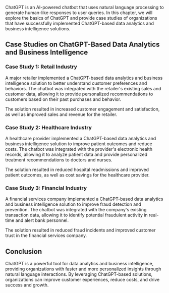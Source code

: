 

ChatGPT is an AI-powered chatbot that uses natural language processing to generate human-like responses to user queries. In this chapter, we will explore the basics of ChatGPT and provide case studies of organizations that have successfully implemented ChatGPT-based data analytics and business intelligence solutions.

Case Studies on ChatGPT-Based Data Analytics and Business Intelligence
----------------------------------------------------------------------

### Case Study 1: Retail Industry

A major retailer implemented a ChatGPT-based data analytics and business intelligence solution to better understand customer preferences and behaviors. The chatbot was integrated with the retailer's existing sales and customer data, allowing it to provide personalized recommendations to customers based on their past purchases and behavior.

The solution resulted in increased customer engagement and satisfaction, as well as improved sales and revenue for the retailer.

### Case Study 2: Healthcare Industry

A healthcare provider implemented a ChatGPT-based data analytics and business intelligence solution to improve patient outcomes and reduce costs. The chatbot was integrated with the provider's electronic health records, allowing it to analyze patient data and provide personalized treatment recommendations to doctors and nurses.

The solution resulted in reduced hospital readmissions and improved patient outcomes, as well as cost savings for the healthcare provider.

### Case Study 3: Financial Industry

A financial services company implemented a ChatGPT-based data analytics and business intelligence solution to improve fraud detection and prevention. The chatbot was integrated with the company's existing transaction data, allowing it to identify potential fraudulent activity in real-time and alert bank personnel.

The solution resulted in reduced fraud incidents and improved customer trust in the financial services company.

Conclusion
----------

ChatGPT is a powerful tool for data analytics and business intelligence, providing organizations with faster and more personalized insights through natural language interactions. By leveraging ChatGPT-based solutions, organizations can improve customer experiences, reduce costs, and drive success and growth.
